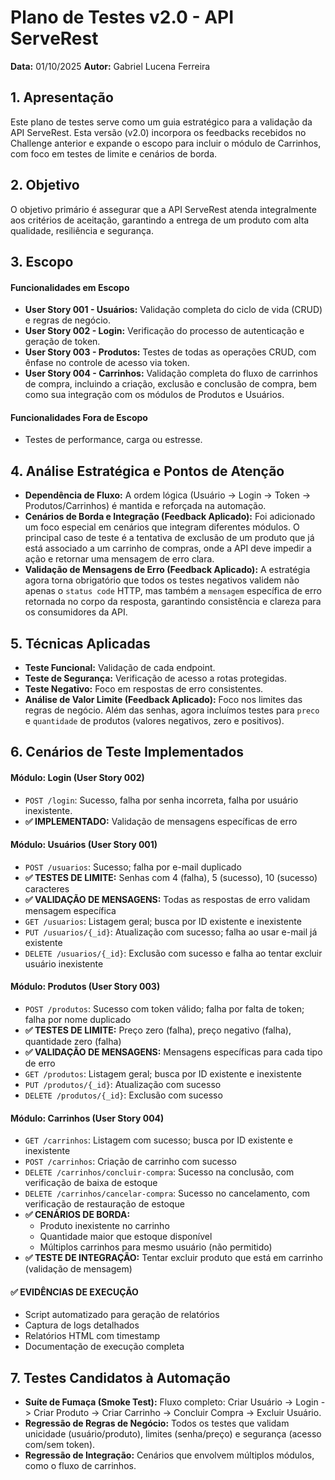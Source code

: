 # Plano de Testes v2.0 - API ServeRest

**Data:** 01/10/2025
**Autor:** Gabriel Lucena Ferreira
## 1. Apresentação

Este plano de testes serve como um guia estratégico para a validação da API ServeRest. Esta versão (v2.0) incorpora os feedbacks recebidos no Challenge anterior e expande o escopo para incluir o módulo de Carrinhos, com foco em testes de limite e cenários de borda.

## 2. Objetivo

O objetivo primário é assegurar que a API ServeRest atenda integralmente aos critérios de aceitação, garantindo a entrega de um produto com alta qualidade, resiliência e segurança.

## 3. Escopo

#### Funcionalidades em Escopo
- **User Story 001 - Usuários:** Validação completa do ciclo de vida (CRUD) e regras de negócio.
- **User Story 002 - Login:** Verificação do processo de autenticação e geração de token.
- **User Story 003 - Produtos:** Testes de todas as operações CRUD, com ênfase no controle de acesso via token.
- **User Story 004 - Carrinhos:** Validação completa do fluxo de carrinhos de compra, incluindo a criação, exclusão e conclusão de compra, bem como sua integração com os módulos de Produtos e Usuários.

#### Funcionalidades Fora de Escopo
- Testes de performance, carga ou estresse.

## 4. Análise Estratégica e Pontos de Atenção

- **Dependência de Fluxo:** A ordem lógica (Usuário -> Login -> Token -> Produtos/Carrinhos) é mantida e reforçada na automação.
- **Cenários de Borda e Integração (Feedback Aplicado):** Foi adicionado um foco especial em cenários que integram diferentes módulos. O principal caso de teste é a tentativa de exclusão de um produto que já está associado a um carrinho de compras, onde a API deve impedir a ação e retornar uma mensagem de erro clara.
- **Validação de Mensagens de Erro (Feedback Aplicado):** A estratégia agora torna obrigatório que todos os testes negativos validem não apenas o `status code` HTTP, mas também a `mensagem` específica de erro retornada no corpo da resposta, garantindo consistência e clareza para os consumidores da API.

## 5. Técnicas Aplicadas

- **Teste Funcional:** Validação de cada endpoint.
- **Teste de Segurança:** Verificação de acesso a rotas protegidas.
- **Teste Negativo:** Foco em respostas de erro consistentes.
- **Análise de Valor Limite (Feedback Aplicado):** Foco nos limites das regras de negócio. Além das senhas, agora incluímos testes para `preco` e `quantidade` de produtos (valores negativos, zero e positivos).

## 6. Cenários de Teste Implementados

#### Módulo: Login (User Story 002)
- `POST /login`: Sucesso, falha por senha incorreta, falha por usuário inexistente.
- **✅ IMPLEMENTADO:** Validação de mensagens específicas de erro

#### Módulo: Usuários (User Story 001)
- `POST /usuarios`: Sucesso; falha por e-mail duplicado
- **✅ TESTES DE LIMITE:** Senhas com 4 (falha), 5 (sucesso), 10 (sucesso) caracteres
- **✅ VALIDAÇÃO DE MENSAGENS:** Todas as respostas de erro validam mensagem específica
- `GET /usuarios`: Listagem geral; busca por ID existente e inexistente
- `PUT /usuarios/{_id}`: Atualização com sucesso; falha ao usar e-mail já existente
- `DELETE /usuarios/{_id}`: Exclusão com sucesso e falha ao tentar excluir usuário inexistente

#### Módulo: Produtos (User Story 003)
- `POST /produtos`: Sucesso com token válido; falha por falta de token; falha por nome duplicado
- **✅ TESTES DE LIMITE:** Preço zero (falha), preço negativo (falha), quantidade zero (falha)
- **✅ VALIDAÇÃO DE MENSAGENS:** Mensagens específicas para cada tipo de erro
- `GET /produtos`: Listagem geral; busca por ID existente e inexistente
- `PUT /produtos/{_id}`: Atualização com sucesso
- `DELETE /produtos/{_id}`: Exclusão com sucesso

#### Módulo: Carrinhos (User Story 004)
- `GET /carrinhos`: Listagem com sucesso; busca por ID existente e inexistente
- `POST /carrinhos`: Criação de carrinho com sucesso
- `DELETE /carrinhos/concluir-compra`: Sucesso na conclusão, com verificação de baixa de estoque
- `DELETE /carrinhos/cancelar-compra`: Sucesso no cancelamento, com verificação de restauração de estoque
- **✅ CENÁRIOS DE BORDA:**
  - Produto inexistente no carrinho
  - Quantidade maior que estoque disponível
  - Múltiplos carrinhos para mesmo usuário (não permitido)
- **✅ TESTE DE INTEGRAÇÃO:** Tentar excluir produto que está em carrinho (validação de mensagem)

#### ✅ EVIDÊNCIAS DE EXECUÇÃO
- Script automatizado para geração de relatórios
- Captura de logs detalhados
- Relatórios HTML com timestamp
- Documentação de execução completa

## 7. Testes Candidatos à Automação
- **Suíte de Fumaça (Smoke Test):** Fluxo completo: Criar Usuário -> Login -> Criar Produto -> Criar Carrinho -> Concluir Compra -> Excluir Usuário.
- **Regressão de Regras de Negócio:** Todos os testes que validam unicidade (usuário/produto), limites (senha/preço) e segurança (acesso com/sem token).
- **Regressão de Integração:** Cenários que envolvem múltiplos módulos, como o fluxo de carrinhos.
